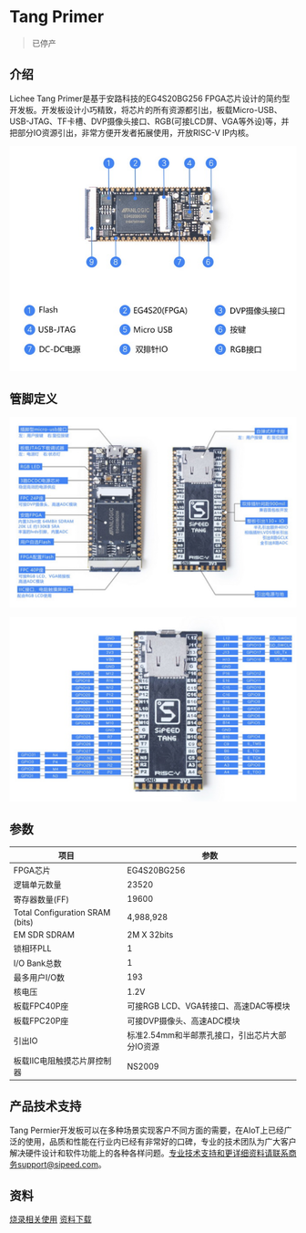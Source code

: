 # Tang Primer

> 已停产

## 介绍
Lichee Tang Primer是基于安路科技的EG4S20BG256 FPGA芯片设计的简约型开发板。开发板设计小巧精致，将芯片的所有资源都引出，板载Micro-USB、USB-JTAG、TF卡槽、DVP摄像头接口、RGB(可接LCD屏、VGA等外设)等，并把部分IO资源引出，非常方便开发者拓展使用，开放RISC-V IP内核。

![Tang_permier](./../../../assets/Tang/permier/Tang_permier_1.png)

## 管脚定义

![Tang_permier_2](./../../../assets/Tang/permier/Tang_permier_2.png)

![Tang_permier_3](./../../../assets/Tang/permier/Tang_permier_3.png)

## 参数

| 项目                            | 参数                                           |
| ------------------------------- | ---------------------------------------------- |
| FPGA芯片                        | EG4S20BG256                                    |
| 逻辑单元数量                    | 23520                                          |
| 寄存器数量(FF)                  | 19600                                          |
| Total Configuration SRAM (bits) | 4,988,928                                      |
| EM SDR SDRAM                    | 2M X 32bits                                    |
| 锁相环PLL                       | 1                                              |
| I/O Bank总数                    | 1                                              |
| 最多用户I/O数                   | 193                                            |
| 核电压                          | 1.2V                                           |
| 板载FPC40P座                    | 可接RGB LCD、VGA转接口、高速DAC等模块          |
| 板载FPC20P座                    | 可接DVP摄像头、高速ADC模块                     |
| 引出IO                          | 标准2.54mm和半邮票孔接口，引出芯片大部分IO资源 |
| 板载IIC电阻触摸芯片屏控制器     | NS2009                                         |

## 产品技术支持

Tang Permier开发板可以在多种场景实现客户不同方面的需要，在AIoT上已经广泛的使用，品质和性能在行业内已经有非常好的口碑，专业的技术团队为广大客户解决硬件设计和软件功能上的各种各样问题。专业技术支持和更详细资料请联系商务support@sipeed.com。

## 资料
[烧录相关使用](/soft/Tang/zh/index_bak.md)
[资料下载](https://dl.sipeed.com/shareURL/TANG/Primer)
